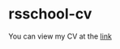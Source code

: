 # rsschool-cv
You can view my CV at the [link](https://github.com/YanetYana/rsschool-cv/blob/gh-pages/cv.md)
